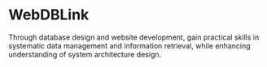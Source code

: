 # WebDBLink
Through database design and website development, gain practical skills in systematic data management and information retrieval, while enhancing understanding of system architecture design.
